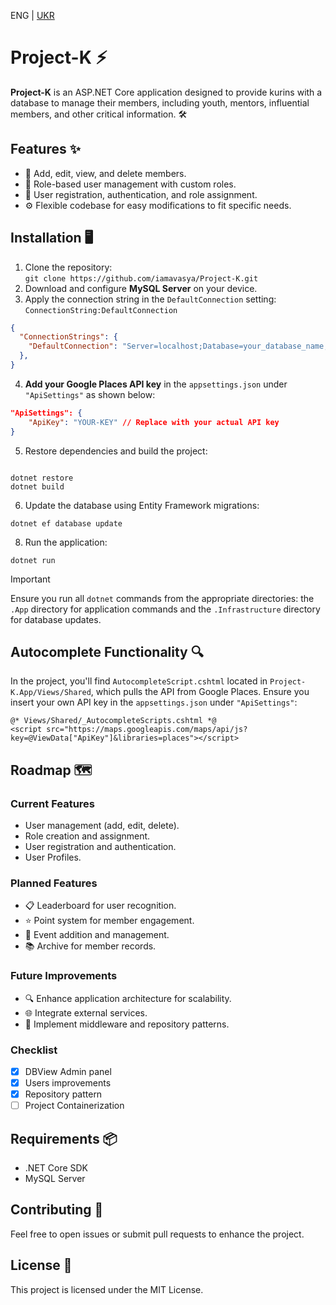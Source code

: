 ENG | [UKR](https://github.com/iamavasya/Project-K/blob/main/README_uk.md)
# Project-K ⚡

**Project-K** is an ASP.NET Core application designed to provide kurins with a database to manage their members, including youth, mentors, influential members, and other critical information. 🛠️

## Features ✨
- 👥 Add, edit, view, and delete members.
- 🔑 Role-based user management with custom roles.
- 📝 User registration, authentication, and role assignment.
- ⚙️ Flexible codebase for easy modifications to fit specific needs.

## Installation 🖥️
1. Clone the repository:  
   `git clone https://github.com/iamavasya/Project-K.git`
2. Download and configure **MySQL Server** on your device.
3. Apply the connection string in the `DefaultConnection` setting:  
   `ConnectionString:DefaultConnection`
```json
{
  "ConnectionStrings": {
    "DefaultConnection": "Server=localhost;Database=your_database_name;User=root;Password=your_password;"
  },
}
```
4. **Add your Google Places API key** in the `appsettings.json` under `"ApiSettings"` as shown below:  
```json
"ApiSettings": { 
    "ApiKey": "YOUR-KEY" // Replace with your actual API key
}
```
5. Restore dependencies and build the project:  
```[README_uk.md](https://github.com/user-attachments/files/17163134/README_uk.md)

dotnet restore
dotnet build
```
6. Update the database using Entity Framework migrations:  
```
dotnet ef database update
```
8. Run the application:  
```
dotnet run
```

> [!IMPORTANT]
> Ensure you run all `dotnet` commands from the appropriate directories: the `.App` directory for application commands and the `.Infrastructure` directory for database updates.

## Autocomplete Functionality 🔍

In the project, you'll find `AutocompleteScript.cshtml` located in `Project-K.App/Views/Shared`, which pulls the API from Google Places. Ensure you insert your own API key in the `appsettings.json` under `"ApiSettings"`:
```cshtml
@* Views/Shared/_AutocompleteScripts.cshtml *@
<script src="https://maps.googleapis.com/maps/api/js?key=@ViewData["ApiKey"]&libraries=places"></script>
```

## Roadmap 🗺️

### Current Features
- User management (add, edit, delete).
- Role creation and assignment.
- User registration and authentication.
- User Profiles.

### Planned Features
- 📋 Leaderboard for user recognition.
- ⭐ Point system for member engagement.
- 📅 Event addition and management.
- 📚 Archive for member records.

### Future Improvements
- 🔍 Enhance application architecture for scalability.
- 🌐 Integrate external services.
- 🔄 Implement middleware and repository patterns.

### Checklist
- [x] DBView Admin panel
- [x] Users improvements
- [x] Repository pattern
- [ ] Project Containerization

## Requirements 📦
- .NET Core SDK
- MySQL Server

## Contributing 🤝
Feel free to open issues or submit pull requests to enhance the project.

## License 📜
This project is licensed under the MIT License.
